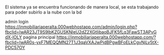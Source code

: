 El sistema ya se encuentra funcionando de manera local, se esta trabajando para poder subirlo a la nube con la bd 

admin login
https://inmobiliariaperalta.000webhostapp.com/admin/login.php?fbclid=IwAR23JT9S9lbKZGUSKNIeU2dZ2XGtIibaoBJFK5fLq3FawST3APvGdX-lOLY
pagina principal
https://inmobiliariaperalta.000webhostapp.com/?fbclid=IwAR0s-yxF7MEQQMN27T1J3qaVXAJwPjdBPgwBFoELkCgvNjLv5tX-PDC57OY
